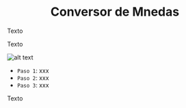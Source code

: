 <h1 align="center">Conversor de Mnedas</h1>

Texto

Texto

![alt text](amigosecreto.jpg)

- `Paso 1`: xxx
- `Paso 2`: xxx
- `Paso 3`: xxx

Texto

